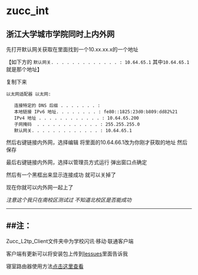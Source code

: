 # zucc_int
浙江大学城市学院同时上内外网
---
先打开默认网关获取在里面找到一个10.xx.xx.x的一个地址

【如下方的 `默认网关. . . . . . . . . . . . . : 10.64.65.1` 其中`10.64.65.1`就是那个地址】

复制下来

```dos
以太网适配器 以太网:

   连接特定的 DNS 后缀 . . . . . . . :
   本地链接 IPv6 地址. . . . . . . . : fe80::1825:23d0:b809:dd82%21
   IPv4 地址 . . . . . . . . . . . . : 10.64.65.200
   子网掩码  . . . . . . . . . . . . : 255.255.255.0
   默认网关. . . . . . . . . . . . . : 10.64.65.1
```

然后右键链接内外网，选择编辑
将里面的10.64.66.1改为你刚才获取的地址
然后保存

最后右键链接内外网，选择以管理员方式运行
弹出窗口点确定

然后有一个黑框出来显示连接成功
就可以关掉了

现在你就可以内外网一起上了

*注意这个我只在南校区测试过
不知道北校区是否能成功*

---
##注：
---
Zucc_L2tp_Client文件夹中为学校闪讯·移动·联通客户端

客户端有更新可以将安装包上传到[lessues](https://github.com/skkkyoyo/zucc_int/issues)里面告诉我

寝室路由器使用方法[点击这里查看](https://github.com/skkkyoyo/zucc_int/issues/2)

